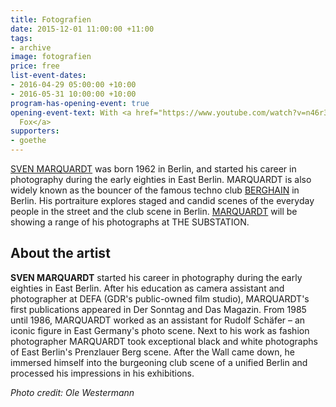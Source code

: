 ```yaml
---
title: Fotografien
date: 2015-12-01 11:00:00 +11:00
tags:
- archive
image: fotografien
price: free
list-event-dates:
- 2016-04-29 05:00:00 +10:00
- 2016-05-31 10:00:00 +10:00
program-has-opening-event: true
opening-event-text: With <a href="https://www.youtube.com/watch?v=n46r3KUHy-c">Andras
  Fox</a>
supporters:
- goethe
---
```


<!-- http://thesubstation.org.au/show/fotografien/ -->

[SVEN MARQUARDT](http://marquardtfotografie.tumblr.com/boss_zwei) was born 1962 in Berlin, and started his career in photography during the early eighties in East Berlin. MARQUARDT is also widely known as the bouncer of the famous techno club [BERGHAIN](http://www.berghain.de/) in Berlin. His portraiture explores staged and candid scenes of the everyday people in the street and the club scene in Berlin. [MARQUARDT](http://marquardtfotografie.tumblr.com/boss_zwei) will be showing a range of his photographs at THE SUBSTATION.

## About the artist

**SVEN MARQUARDT** started his career in photography during the early eighties in East Berlin. After his education as camera assistant and photographer at DEFA (GDR's public-owned film studio), MARQUARDT's first publications appeared in Der Sonntag and Das Magazin. From 1985 until 1986, MARQUARDT worked as an assistant for Rudolf Schäfer – an iconic figure in East Germany's photo scene. Next to his work as  fashion photographer MARQUARDT took exceptional black and white photographs of East Berlin's Prenzlauer Berg scene. After the Wall came down, he immersed himself into the burgeoning club scene of a unified Berlin and processed his impressions in his exhibitions.

_Photo credit: Ole Westermann_
